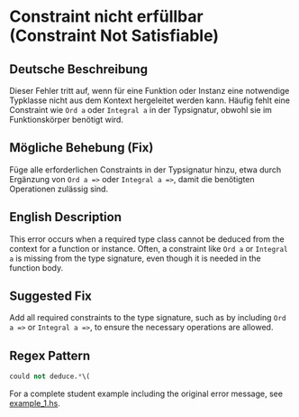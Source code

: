 # Constraint nicht erfüllbar (Constraint Not Satisfiable)

## Deutsche Beschreibung
Dieser Fehler tritt auf, wenn für eine Funktion oder Instanz eine notwendige Typklasse nicht aus dem Kontext hergeleitet werden kann. Häufig fehlt eine Constraint wie `Ord a` oder `Integral a` in der Typsignatur, obwohl sie im Funktionskörper benötigt wird.

## Mögliche Behebung (Fix)
Füge alle erforderlichen Constraints in der Typsignatur hinzu, etwa durch Ergänzung von `Ord a =>` oder `Integral a =>`, damit die benötigten Operationen zulässig sind.

## English Description
This error occurs when a required type class cannot be deduced from the context for a function or instance. Often, a constraint like `Ord a` or `Integral a` is missing from the type signature, even though it is needed in the function body.

## Suggested Fix
Add all required constraints to the type signature, such as by including `Ord a =>` or `Integral a =>`, to ensure the necessary operations are allowed.


## Regex Pattern
```python
could not deduce.*\(
```

For a complete student example including the original error message, see [example_1.hs](./example_1.hs).
